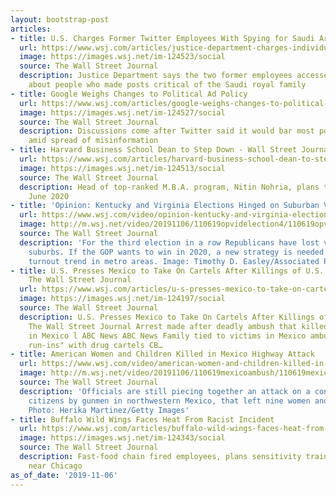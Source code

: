 ```yaml
---
layout: bootstrap-post
articles:
- title: U.S. Charges Former Twitter Employees With Spying for Saudi Arabia
  url: https://www.wsj.com/articles/justice-department-charges-individuals-for-fraudulently-accessing-twitter-users-private-data-and-providing-info-to-saudi-arabia-11573080810
  image: https://images.wsj.net/im-124523/social
  source: The Wall Street Journal
  description: Justice Department says the two former employees accessed information
    about people who made posts critical of the Saudi royal family
- title: Google Weighs Changes to Political Ad Policy
  url: https://www.wsj.com/articles/google-weighs-changes-to-political-ad-policy-11573081092
  image: https://images.wsj.net/im-124527/social
  source: The Wall Street Journal
  description: Discussions come after Twitter said it would bar most political ads
    amid spread of misinformation
- title: Harvard Business School Dean to Step Down - Wall Street Journal
  url: https://www.wsj.com/articles/harvard-business-school-dean-to-step-down-11573080983
  image: https://images.wsj.net/im-124513/social
  source: The Wall Street Journal
  description: Head of top-ranked M.B.A. program, Nitin Nohria, plans to leave in
    June 2020
- title: 'Opinion: Kentucky and Virginia Elections Hinged on Suburban Voters'
  url: https://www.wsj.com/video/opinion-kentucky-and-virginia-elections-hinged-on-suburban-voters/E59E5B5B-2FB0-4B5A-96D0-A99E44A7DA9B.html
  image: http://m.wsj.net/video/20191106/110619opvidelection4/110619opvidelection4_1280x720.jpg
  source: The Wall Street Journal
  description: 'For the third election in a row Republicans have lost voters in the
    suburbs. If the GOP wants to win in 2020, a new strategy is needed to change this
    turnout trend in metro areas. Image: Timothy D. Easley/Associated Press'
- title: U.S. Presses Mexico to Take On Cartels After Killings of U.S. Citizens -
    The Wall Street Journal
  url: https://www.wsj.com/articles/u-s-presses-mexico-to-take-on-cartels-after-killings-of-u-s-citizens-11573074321
  image: https://images.wsj.net/im-124197/social
  source: The Wall Street Journal
  description: U.S. Presses Mexico to Take On Cartels After Killings of U.S. Citizens
    The Wall Street Journal Arrest made after deadly ambush that killed US family
    in Mexico l ABC News ABC News Family tied to victims in Mexico ambush had "a few
    run-ins" with drug cartels CB…
- title: American Women and Children Killed in Mexico Highway Attack
  url: https://www.wsj.com/video/american-women-and-children-killed-in-mexico-highway-attack/3F8E9171-4613-49FB-896F-5E443C9AC47D.html
  image: http://m.wsj.net/video/20191106/110619mexicoambush/110619mexicoambush_1280x720.jpg
  source: The Wall Street Journal
  description: 'Officials are still piecing together an attack on a convoy of U.S.
    citizens by gunmen in northwestern Mexico, that left nine women and children dead.
    Photo: Herika Martinez/Getty Images'
- title: Buffalo Wild Wings Faces Heat From Racist Incident
  url: https://www.wsj.com/articles/buffalo-wild-wings-faces-heat-from-racist-incident-11573070126
  image: https://images.wsj.net/im-124343/social
  source: The Wall Street Journal
  description: Fast-food chain fired employees, plans sensitivity training after incident
    near Chicago
as_of_date: '2019-11-06'
---
```



